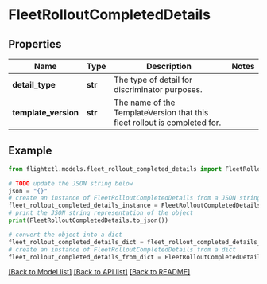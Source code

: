 # FleetRolloutCompletedDetails


## Properties

Name | Type | Description | Notes
------------ | ------------- | ------------- | -------------
**detail_type** | **str** | The type of detail for discriminator purposes. | 
**template_version** | **str** | The name of the TemplateVersion that this fleet rollout is completed for. | 

## Example

```python
from flightctl.models.fleet_rollout_completed_details import FleetRolloutCompletedDetails

# TODO update the JSON string below
json = "{}"
# create an instance of FleetRolloutCompletedDetails from a JSON string
fleet_rollout_completed_details_instance = FleetRolloutCompletedDetails.from_json(json)
# print the JSON string representation of the object
print(FleetRolloutCompletedDetails.to_json())

# convert the object into a dict
fleet_rollout_completed_details_dict = fleet_rollout_completed_details_instance.to_dict()
# create an instance of FleetRolloutCompletedDetails from a dict
fleet_rollout_completed_details_from_dict = FleetRolloutCompletedDetails.from_dict(fleet_rollout_completed_details_dict)
```
[[Back to Model list]](../README.md#documentation-for-models) [[Back to API list]](../README.md#documentation-for-api-endpoints) [[Back to README]](../README.md)



